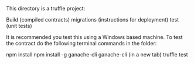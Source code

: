 
This directory is a truffle project:

Build (compiled contracts)
migrations (instructions for deployment)
test (unit tests)

It is recommended you test this using a Windows based machine. To test the contract do the following terminal commands in the folder:

npm install
npm install -g ganache-cli
ganache-cli
(in a new tab) truffle test

